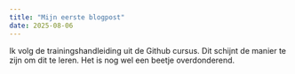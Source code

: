 ```yaml
---
title: "Mijn eerste blogpost"
date: 2025-08-06
---
```


Ik volg de trainingshandleiding uit de Github cursus. Dit schijnt de manier te zijn om dit te leren. Het is nog wel een beetje overdonderend.
